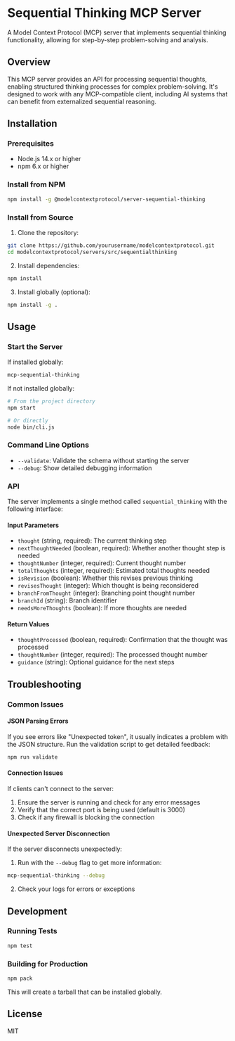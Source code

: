 # Sequential Thinking MCP Server

A Model Context Protocol (MCP) server that implements sequential thinking functionality, allowing for step-by-step problem-solving and analysis.

## Overview

This MCP server provides an API for processing sequential thoughts, enabling structured thinking processes for complex problem-solving. It's designed to work with any MCP-compatible client, including AI systems that can benefit from externalized sequential reasoning.

## Installation

### Prerequisites

- Node.js 14.x or higher
- npm 6.x or higher

### Install from NPM

```bash
npm install -g @modelcontextprotocol/server-sequential-thinking
```

### Install from Source

1. Clone the repository:
```bash
git clone https://github.com/yourusername/modelcontextprotocol.git
cd modelcontextprotocol/servers/src/sequentialthinking
```

2. Install dependencies:
```bash
npm install
```

3. Install globally (optional):
```bash
npm install -g .
```

## Usage

### Start the Server

If installed globally:

```bash
mcp-sequential-thinking
```

If not installed globally:

```bash
# From the project directory
npm start

# Or directly
node bin/cli.js
```

### Command Line Options

- `--validate`: Validate the schema without starting the server
- `--debug`: Show detailed debugging information

### API

The server implements a single method called `sequential_thinking` with the following interface:

#### Input Parameters

- `thought` (string, required): The current thinking step
- `nextThoughtNeeded` (boolean, required): Whether another thought step is needed
- `thoughtNumber` (integer, required): Current thought number
- `totalThoughts` (integer, required): Estimated total thoughts needed
- `isRevision` (boolean): Whether this revises previous thinking
- `revisesThought` (integer): Which thought is being reconsidered
- `branchFromThought` (integer): Branching point thought number
- `branchId` (string): Branch identifier
- `needsMoreThoughts` (boolean): If more thoughts are needed

#### Return Values

- `thoughtProcessed` (boolean, required): Confirmation that the thought was processed
- `thoughtNumber` (integer, required): The processed thought number
- `guidance` (string): Optional guidance for the next steps

## Troubleshooting

### Common Issues

#### JSON Parsing Errors

If you see errors like "Unexpected token", it usually indicates a problem with the JSON structure. Run the validation script to get detailed feedback:

```bash
npm run validate
```

#### Connection Issues

If clients can't connect to the server:

1. Ensure the server is running and check for any error messages
2. Verify that the correct port is being used (default is 3000)
3. Check if any firewall is blocking the connection

#### Unexpected Server Disconnection

If the server disconnects unexpectedly:

1. Run with the `--debug` flag to get more information:
```bash
mcp-sequential-thinking --debug
```

2. Check your logs for errors or exceptions

## Development

### Running Tests

```bash
npm test
```

### Building for Production

```bash
npm pack
```
This will create a tarball that can be installed globally.

## License

MIT
